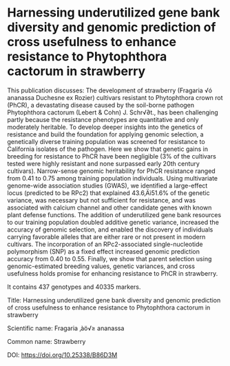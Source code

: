 # Harnessing underutilized gene bank diversity and genomic prediction of cross usefulness to enhance resistance to Phytophthora cactorum in strawberry

This publication discusses: The development of strawberry (Fragaria √ó ananassa Duchesne ex Rozier) cultivars resistant to Phytophthora crown rot (PhCR), a devastating disease caused by the soil-borne pathogen Phytophthora cactorum (Lebert & Cohn) J. Schr√∂t., has been challenging partly because the resistance phenotypes are quantitative and only moderately heritable. To develop deeper insights into the genetics of resistance and build the foundation for applying genomic selection, a genetically diverse training population was screened for resistance to California isolates of the pathogen. Here we show that genetic gains in breeding for resistance to PhCR have been negligible (3% of the cultivars tested were highly resistant and none surpassed early 20th century cultivars). Narrow-sense genomic heritability for PhCR resistance ranged from 0.41 to 0.75 among training population individuals. Using multivariate genome-wide association studies (GWAS), we identified a large-effect locus (predicted to be RPc2) that explained 43.6‚Äì51.6% of the genetic variance, was necessary but not sufficient for resistance, and was associated with calcium channel and other candidate genes with known plant defense functions. The addition of underutilized gene bank resources to our training population doubled additive genetic variance, increased the accuracy of genomic selection, and enabled the discovery of individuals carrying favorable alleles that are either rare or not present in modern cultivars. The incorporation of an RPc2-associated single-nucleotide polymorphism (SNP) as a fixed effect increased genomic prediction accuracy from 0.40 to 0.55. Finally, we show that parent selection using genomic-estimated breeding values, genetic variances, and cross usefulness holds promise for enhancing resistance to PhCR in strawberry.

It contains 437 genotypes and 40335 markers.

Title: Harnessing underutilized gene bank diversity and genomic prediction of cross usefulness to enhance resistance to Phytophthora cactorum in strawberry

Scientific name: Fragaria ‚àö√≥ ananassa

Common name: Strawberry

DOI: https://doi.org/10.25338/B86D3M


